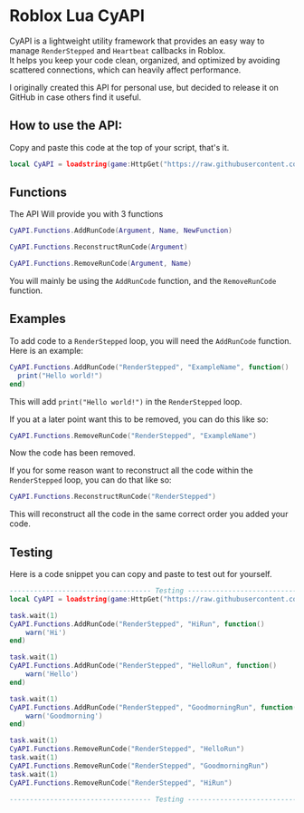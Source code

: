 # Roblox Lua CyAPI

CyAPI is a lightweight utility framework that provides an easy way to manage `RenderStepped` and `Heartbeat` callbacks in Roblox.  
It helps you keep your code clean, organized, and optimized by avoiding scattered connections, which can heavily affect performance.

I originally created this API for personal use, but decided to release it on GitHub in case others find it useful.

## How to use the API:

Copy and paste this code at the top of your script, that's it.

```lua
local CyAPI = loadstring(game:HttpGet("https://raw.githubusercontent.com/cyerc/CyAPI/refs/heads/main/Source.lua"))() 
```

## Functions

The API Will provide you with 3 functions

```lua
CyAPI.Functions.AddRunCode(Argument, Name, NewFunction)
```
```lua
CyAPI.Functions.ReconstructRunCode(Argument)
```
```lua
CyAPI.Functions.RemoveRunCode(Argument, Name)
```

You will mainly be using the `AddRunCode` function, and the `RemoveRunCode` function.

## Examples

To add code to a `RenderStepped` loop, you will need the `AddRunCode` function. Here is an example:
```lua
CyAPI.Functions.AddRunCode("RenderStepped", "ExampleName", function()
  print("Hello world!")
end)
```
This will add `print("Hello world!")` in the `RenderStepped` loop.

If you at a later point want this to be removed, you can do this like so:
```lua
CyAPI.Functions.RemoveRunCode("RenderStepped", "ExampleName")
```
Now the code has been removed. 

If you for some reason want to reconstruct all the code within the `RenderStepped` loop, you can do that like so:
```lua
CyAPI.Functions.ReconstructRunCode("RenderStepped")
```
This will reconstruct all the code in the same correct order you added your code. 

## Testing

Here is a code snippet you can copy and paste to test out for yourself.
```lua
----------------------------------- Testing -----------------------------------
local CyAPI = loadstring(game:HttpGet("https://raw.githubusercontent.com/cyerc/CyAPI/refs/heads/main/Source.lua"))()

task.wait(1)
CyAPI.Functions.AddRunCode("RenderStepped", "HiRun", function()
    warn('Hi')
end)

task.wait(1)
CyAPI.Functions.AddRunCode("RenderStepped", "HelloRun", function()
    warn('Hello')
end)

task.wait(1)
CyAPI.Functions.AddRunCode("RenderStepped", "GoodmorningRun", function()
    warn('Goodmorning')
end)

task.wait(1)
CyAPI.Functions.RemoveRunCode("RenderStepped", "HelloRun")
task.wait(1)
CyAPI.Functions.RemoveRunCode("RenderStepped", "GoodmorningRun")
task.wait(1)
CyAPI.Functions.RemoveRunCode("RenderStepped", "HiRun")

----------------------------------- Testing -----------------------------------
```
